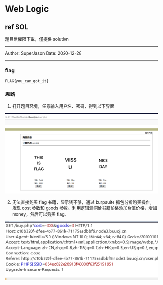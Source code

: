 # Web Logic

## ref SOL

題目無權限下載，僅提供 solution

---

Author: SuperJason
Date: 2020-12-28

---

### flag

`FLAG{you_can_got_it}`

### 思路

1. 打开题目环境，任意输入用户名、密码，得到以下界面

![alt text](image.png)

2. 无法直接购买 flag 书籍，显示钱不够，通过 burpsuite 抓包分析购买操作。发现 cost 参数和 goods 参数。利用逻辑漏洞给书籍价格添加负值价格，增加 money，然后可以购买 flag。

![alt text](image-1.png)
